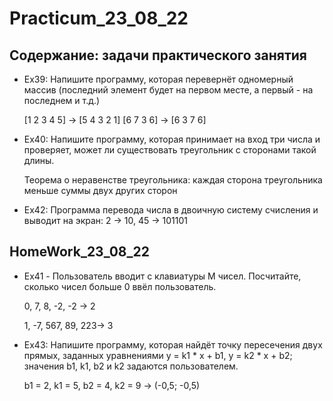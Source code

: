 # Practicum_23_08_22

## Содержание: задачи практического занятия

* Ex39: Напишите программу, которая перевернёт одномерный массив (последний элемент будет на первом месте, а первый - на последнем и т.д.)

    [1 2 3 4 5] -> [5 4 3 2 1]           [6 7 3 6] -> [6 3 7 6]

* Ex40: Напишите программу, которая принимает на вход три числа и проверяет, может ли существовать треугольник с сторонами такой длины.

    Теорема о неравенстве треугольника: каждая сторона треугольника меньше суммы двух других сторон

* Ex42: Программа перевода числа в двоичную систему счисления и выводит на экран: 2 -> 10,   45 -> 101101

## HomeWork_23_08_22

* Ex41 - Пользователь вводит с клавиатуры M чисел. Посчитайте, сколько чисел больше 0 ввёл пользователь.

    0, 7, 8, -2, -2 -> 2

    1, -7, 567, 89, 223-> 3

* Ex43: Напишите программу, которая найдёт точку пересечения двух прямых, заданных уравнениями y = k1 * x + b1, y = k2 * x + b2; значения b1, k1, b2 и k2 задаются пользователем.

    b1 = 2, k1 = 5, b2 = 4, k2 = 9 -> (-0,5; -0,5)
